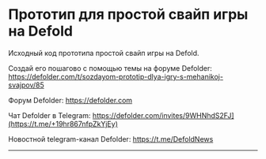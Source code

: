 # Прототип для простой свайп игры на Defold

Исходный код прототипа простой свайп игры на Defold.

Создай его пошагово с помощью темы на форуме Defolder: https://defolder.com/t/sozdayom-prototip-dlya-igry-s-mehanikoj-svajpov/85

Форум Defolder: https://defolder.com

Чат Defolder в Telegram: https://defolder.com/invites/9WHNhdS2FJ](https://t.me/+19hr867nfpZkYjEy)

Новостной telegram-канал Defolder: https://t.me/DefoldNews

---